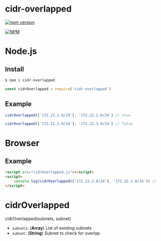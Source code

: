 # cidr-overlapped

[![npm version](https://badge.fury.io/js/cidr-overlapped.svg)](https://badge.fury.io/js/cidr-overlapped)


[![NPM](https://nodei.co/npm/cidr-overlapped.png?downloads=true&downloadRank=true&stars=true)](https://nodei.co/npm/cidr-overlapped/)


# Node.js
## Install
```bash
$ npm i cidr-overlapped
```
```javascript
const cidrOverlapped = require('cidr-overlapped')
```

## Example
```javascript
cidrOverlapped(['172.22.2.0/24'], '172.22.2.0/24') // true

cidrOverlapped(['172.22.2.0/24'], '172.22.3.0/24') // false
```


# Browser

## Example
```html
<script src="cidrOverlapped.js"></script>
<script>
    console.log(cidrOverlapped(['172.22.2.0/24'], '172.22.2.0/24')) // true
</script>
```

# cidrOverlapped
cidrOverlapped(subnets, subnet)
- `subnets`: (**Array**) List of existing subnets
- `subnet`: (**String**) Subnet to check for overlap